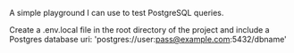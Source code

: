 A simple playground I can use to test PostgreSQL queries.

Create a .env.local file in the root directory of the project and include a Postgres database uri: 'postgres://user:pass@example.com:5432/dbname'
